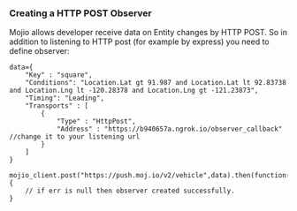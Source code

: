 ### Creating a HTTP POST Observer ###

Mojio allows developer receive data on Entity changes by HTTP POST. So in addition to listening to HTTP post (for example by express) you need to define observer:
```
data={
    "Key" : "square",
    "Conditions": "Location.Lat gt 91.987 and Location.Lat lt 92.83738 and Location.Lng lt -120.28378 and Location.Lng gt -121.23873",
    "Timing": "Leading",
    "Transports" : [
        {
            "Type" : "HttpPost",
            "Address" : "https://b940657a.ngrok.io/observer_callback" //change it to your listening url
        }
    ]
}

mojio_client.post("https://push.moj.io/v2/vehicle",data).then(function(res,err){
	// if err is null then observer created successfully.
}
```
